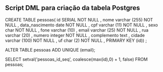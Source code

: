 ## Script DML para criação da tabela Postgres

CREATE TABLE pessoas( 
      id  SERIAL    NOT NULL  , 
      nome varchar  (255)   NOT NULL  , 
      data_nascimento date   NOT NULL  , 
      cpf varchar  (11)   NOT NULL  , 
      sexo char   NOT NULL  , 
      fone varchar  (10)   , 
      email varchar  (25)   NOT NULL  , 
      rua varchar  (20)   , 
      numero integer   NOT NULL  , 
      complemento text   , 
      cidade varchar  (100)   NOT NULL  , 
      uf char  (2)   NOT NULL  , 
 PRIMARY KEY (id)) ; 

 
 ALTER TABLE pessoas ADD UNIQUE (email);
 
  
SELECT setval('pessoas_id_seq', coalesce(max(id),0) + 1, false) FROM pessoas;